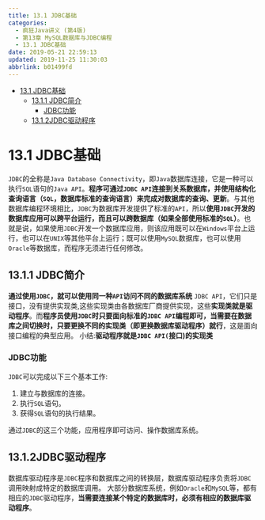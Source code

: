 ```yaml
---
title: 13.1 JDBC基础
categories: 
  - 疯狂Java讲义 (第4版)
  - 第13章 MySQL数据库与JDBC编程
  - 13.1 JDBC基础
date: 2019-05-21 22:59:13
updated: 2019-11-25 11:30:03
abbrlink: b01499fd
---
```

<div id='my_toc'>

- [13.1 JDBC基础](/JavaReadingNotes/b01499fd/#13-1-JDBC基础)
    - [13.1.1 JDBC简介](/JavaReadingNotes/b01499fd/#13-1-1-JDBC简介)
        - [JDBC功能](/JavaReadingNotes/b01499fd/#JDBC功能)
    - [13.1.2JDBC驱动程序](/JavaReadingNotes/b01499fd/#13-1-2JDBC驱动程序)

</div>
<!--more-->
<script>if (navigator.platform.toLowerCase() == 'win32'){document.getElementById('my_toc').style.display = 'none';}</script>

<!--end-->
# 13.1 JDBC基础 #
`JDBC`的全称是`Java Database Connectivity`，即`Java`数据库连接，它是一种可以执行`SQL`语句的`Java API`。**程序可通过`JDBC API`连接到关系数据库，并使用结构化查询语言（`SQL`，数据库标准的查询语言）来完成对数据库的查询、更新**。与其他数据库编程环境相比，`JDBC`为数据库开发提供了标准的`API`，所以**使用`JDBC`开发的数据库应用可以跨平台运行，而且可以跨数据库（如果全部使用标准的`SQL`）**。也就是说，如果使用`JDBC`开发一个数据库应用，则该应用既可以在`Windows`平台上运行，也可以在`UNIX`等其他平台上运行；既可以使用`MySQL`数据库，也可以使用`Oracle`等数据库，而程序无须进行任何修改。
## 13.1.1 JDBC简介 ##
**通过使用`JDBC`，就可以使用同一种`API`访问不同的数据库系统**
`JDBC API`，它们只是接口，没有提供实现类,这些实现类由各数据库厂商提供实现，这些**实现类就是驱动程序**。而**程序员使用`JDBC`时只要面向标准的`JDBC API`编程即可，当需要在数据库之间切换时，只要更换不同的实现类（即更换数据库驱动程序）就行**，这是面向接口编程的典型应用。
小结:**驱动程序就是`JDBC API(`接口)的实现类**
### JDBC功能 ###
`JDBC`可以完成以下三个基本工作:
1. 建立与数据库的连接。
2. 执行`SQL`语句。
3. 获得`SQL`语句的执行结果。

通过`JDBC`的这三个功能，应用程序即可访问、操作数据库系统。
## 13.1.2JDBC驱动程序 ##
数据库驱动程序是`JDBC`程序和数据库之间的转换层，数据库驱动程序负责将`JDBC`调用映射成特定的数据库调用。
大部分数据库系统，例如`Oracle`和`MySQL`等，都有相应的`JDBC`驱动程序，**当需要连接某个特定的数据库时，必须有相应的数据库驱动程序**。

